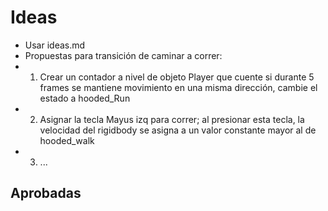 # Ideas
* Usar ideas.md
* Propuestas para transición de caminar a correr:
* 1. Crear un contador a nivel de objeto Player que cuente si durante 5 frames se mantiene movimiento en una misma dirección, cambie el estado a hooded_Run
* 2. Asignar la tecla Mayus izq para correr; al presionar esta tecla, la velocidad del rigidbody se asigna a un valor constante mayor al de hooded_walk
* 3. ...

## Aprobadas
